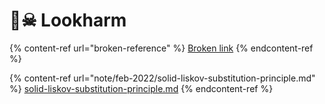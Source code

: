 # 🏴☠ Lookharm

{% content-ref url="broken-reference" %}
[Broken link](broken-reference)
{% endcontent-ref %}

{% content-ref url="note/feb-2022/solid-liskov-substitution-principle.md" %}
[solid-liskov-substitution-principle.md](note/feb-2022/solid-liskov-substitution-principle.md)
{% endcontent-ref %}

